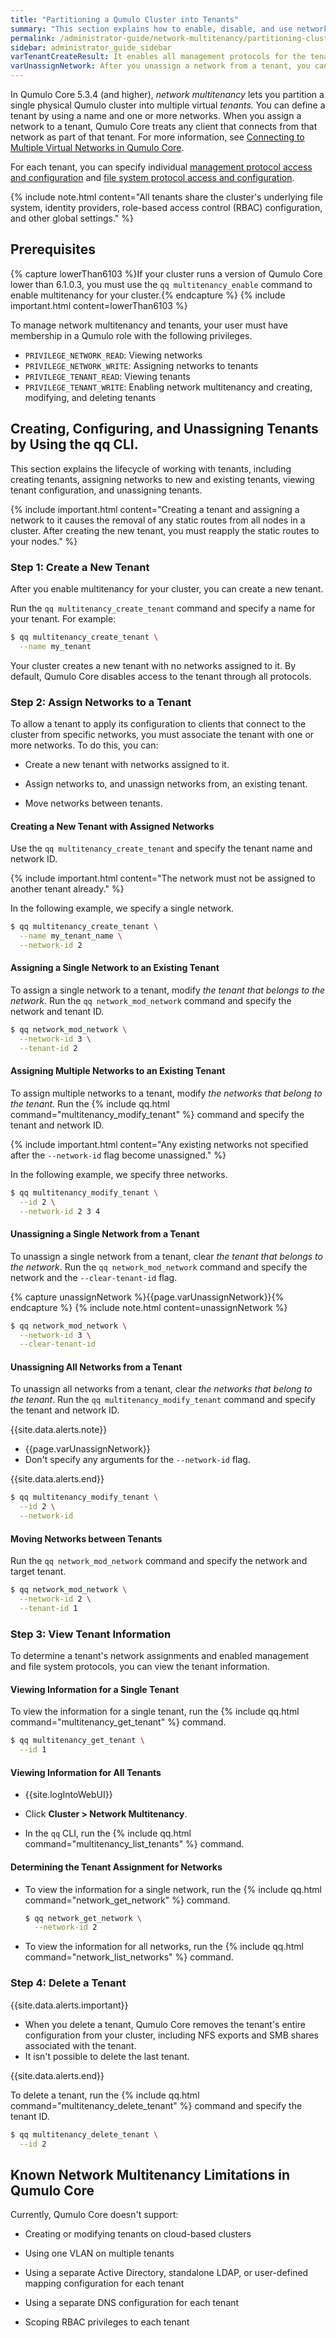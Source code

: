 ```yaml
---
title: "Partitioning a Qumulo Cluster into Tenants"
summary: "This section explains how to enable, disable, and use network multitenancy in Qumulo Core."
permalink: /administrator-guide/network-multitenancy/partitioning-cluster-into-tenants.html
sidebar: administrator_guide_sidebar
varTenantCreateResult: It enables all management protocols for the tenant. The tenant also retains the same file system protocol configuration as when multitenancy was disabled.
varUnassignNetwork: After you unassign a network from a tenant, you can assign it to another tenant.
---
```


In Qumulo Core 5.3.4 (and higher), _network multitenancy_ lets you partition a single physical Qumulo cluster into multiple virtual _tenants._ You can define a tenant by using a name and one or more networks. When you assign a network to a tenant, Qumulo Core treats any client that connects from that network as part of that tenant. For more information, see [Connecting to Multiple Virtual Networks in Qumulo Core](https://docs.qumulo.com/administrator-guide/network-configuration/connecting-multiple-virtual-networks.html).

For each tenant, you can specify individual [management protocol access and configuration](configuring-management-protocols.html) and [file system protocol access and configuration](configuring-file-system-protocols.html).

{% include note.html content="All tenants share the cluster's underlying file system, identity providers, role-based access control (RBAC) configuration, and other global settings." %}


## Prerequisites
{% capture lowerThan6103 %}If your cluster runs a version of Qumulo Core lower than 6.1.0.3, you must use the `qq multitenancy_enable` command to enable multitenancy for your cluster.{% endcapture %}
{% include important.html content=lowerThan6103 %}

To manage network multitenancy and tenants, your user must have membership in a Qumulo role with the following privileges.

* `PRIVILEGE_NETWORK_READ`: Viewing networks
* `PRIVILEGE_NETWORK_WRITE`: Assigning networks to tenants
* `PRIVILEGE_TENANT_READ`: Viewing tenants
* `PRIVILEGE_TENANT_WRITE`: Enabling network multitenancy and creating, modifying, and deleting tenants

## Creating, Configuring, and Unassigning Tenants by Using the qq CLI.
This section explains the lifecycle of working with tenants, including creating tenants, assigning networks to new and existing tenants, viewing tenant configuration, and unassigning tenants.

{% include important.html content="Creating a tenant and assigning a network to it causes the removal of any static routes from all nodes in a cluster. After creating the new tenant, you must reapply the static routes to your nodes." %}

### Step 1: Create a New Tenant
After you enable multitenancy for your cluster, you can create a new tenant.

Run the `qq multitenancy_create_tenant` command and specify a name for your tenant. For example:

```bash
$ qq multitenancy_create_tenant \
  --name my_tenant
```

Your cluster creates a new tenant with no networks assigned to it. By default, Qumulo Core disables access to the tenant through all protocols.


### Step 2: Assign Networks to a Tenant
To allow a tenant to apply its configuration to clients that connect to the cluster from specific networks, you must associate the tenant with one or more networks. To do this, you can:

* Create a new tenant with networks assigned to it.

* Assign networks to, and unassign networks from, an existing tenant.

* Move networks between tenants.

#### Creating a New Tenant with Assigned Networks
Use the `qq multitenancy_create_tenant` and specify the tenant name and network ID.

{% include important.html content="The network must not be assigned to another tenant already." %}

In the following example, we specify a single network.

```bash
$ qq multitenancy_create_tenant \
  --name my_tenant_name \
  --network-id 2
```

#### Assigning a Single Network to an Existing Tenant
To assign a single network to a tenant, modify _the tenant that belongs to the network._ Run the `qq network_mod_network` command and specify the network and tenant ID.

```bash
$ qq network_mod_network \
  --network-id 3 \
  --tenant-id 2
```

#### Assigning Multiple Networks to an Existing Tenant
To assign multiple networks to a tenant, modify _the networks that belong to the tenant._  Run the {% include qq.html command="multitenancy_modify_tenant" %} command and specify the tenant and network ID.
  
{% include important.html content="Any existing networks not specified after the `--network-id` flag become unassigned." %}
  
In the following example, we specify three networks.

```bash
$ qq multitenancy_modify_tenant \
  --id 2 \
  --network-id 2 3 4
```

#### Unassigning a Single Network from a Tenant
To unassign a single network from a tenant, clear _the tenant that belongs to the network_. Run the `qq network_mod_network` command and specify the network and the `--clear-tenant-id` flag.

{% capture unassignNetwork %}{{page.varUnassignNetwork}}{% endcapture %}
{% include note.html content=unassignNetwork %}

```bash
$ qq network_mod_network \
  --network-id 3 \
  --clear-tenant-id
```

#### Unassigning All Networks from a Tenant
To unassign all networks from a tenant, clear _the networks that belong to the tenant_. Run the `qq multitenancy_modify_tenant` command and specify the tenant and network ID.

{{site.data.alerts.note}}
<ul>
  <li>{{page.varUnassignNetwork}}</li>
  <li>Don't specify any arguments for the <code>--network-id</code> flag.</li>
</ul>
{{site.data.alerts.end}}
  
```bash
$ qq multitenancy_modify_tenant \
  --id 2 \
  --network-id
```

#### Moving Networks between Tenants
Run the `qq network_mod_network` command and specify the network and target tenant.

```bash
$ qq network_mod_network \
  --network-id 2 \
  --tenant-id 1
```

### Step 3: View Tenant Information
To determine a tenant's network assignments and enabled management and file system protocols, you can view the tenant information.

#### Viewing Information for a Single Tenant
To view the information for a single tenant, run the {% include qq.html command="multitenancy_get_tenant" %} command.

```bash
$ qq multitenancy_get_tenant \
  --id 1
```

#### Viewing Information for All Tenants
* {{site.logIntoWebUI}}

* Click **Cluster > Network Multitenancy**.

* In the `qq` CLI, run the {% include qq.html command="multitenancy_list_tenants" %} command.

#### Determining the Tenant Assignment for Networks
* To view the information for a single network, run the {% include qq.html command="network_get_network" %} command.

  ```bash
  $ qq network_get_network \
    --network-id 2
  ```
 
* To view the information for all networks, run the {% include qq.html command="network_list_networks" %} command.

### Step 4: Delete a Tenant
{{site.data.alerts.important}}
<ul>
  <li>When you delete a tenant, Qumulo Core removes the tenant's entire configuration from your cluster, including NFS exports and SMB shares associated with the tenant.</li>
  <li>It isn't possible to delete the last tenant.</li>
</ul>
{{site.data.alerts.end}}

To delete a tenant, run the {% include qq.html command="multitenancy_delete_tenant" %} command and specify the tenant ID.

```bash
$ qq multitenancy_delete_tenant \
  --id 2
```

## Known Network Multitenancy Limitations in Qumulo Core
Currently, Qumulo Core doesn't support:

* Creating or modifying tenants on cloud-based clusters

* Using one VLAN on multiple tenants

* Using a separate Active Directory, standalone LDAP, or user-defined mapping configuration for each tenant

* Using a separate DNS configuration for each tenant

* Scoping RBAC privileges to each tenant

